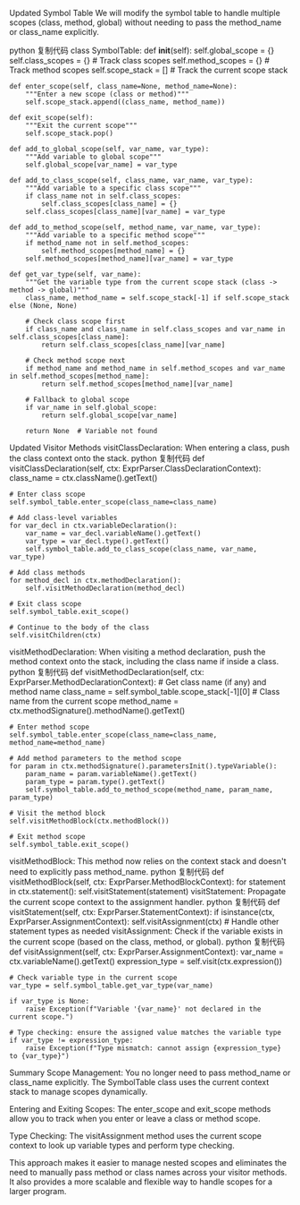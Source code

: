 Updated Symbol Table
We will modify the symbol table to handle multiple scopes (class, method, global) without needing to pass the method_name or class_name explicitly.

python
复制代码
class SymbolTable:
    def __init__(self):
        self.global_scope = {}
        self.class_scopes = {}  # Track class scopes
        self.method_scopes = {}  # Track method scopes
        self.scope_stack = []    # Track the current scope stack
    
    def enter_scope(self, class_name=None, method_name=None):
        """Enter a new scope (class or method)"""
        self.scope_stack.append((class_name, method_name))
    
    def exit_scope(self):
        """Exit the current scope"""
        self.scope_stack.pop()
    
    def add_to_global_scope(self, var_name, var_type):
        """Add variable to global scope"""
        self.global_scope[var_name] = var_type
    
    def add_to_class_scope(self, class_name, var_name, var_type):
        """Add variable to a specific class scope"""
        if class_name not in self.class_scopes:
            self.class_scopes[class_name] = {}
        self.class_scopes[class_name][var_name] = var_type
    
    def add_to_method_scope(self, method_name, var_name, var_type):
        """Add variable to a specific method scope"""
        if method_name not in self.method_scopes:
            self.method_scopes[method_name] = {}
        self.method_scopes[method_name][var_name] = var_type
    
    def get_var_type(self, var_name):
        """Get the variable type from the current scope stack (class -> method -> global)"""
        class_name, method_name = self.scope_stack[-1] if self.scope_stack else (None, None)

        # Check class scope first
        if class_name and class_name in self.class_scopes and var_name in self.class_scopes[class_name]:
            return self.class_scopes[class_name][var_name]
        
        # Check method scope next
        if method_name and method_name in self.method_scopes and var_name in self.method_scopes[method_name]:
            return self.method_scopes[method_name][var_name]
        
        # Fallback to global scope
        if var_name in self.global_scope:
            return self.global_scope[var_name]
        
        return None  # Variable not found
Updated Visitor Methods
visitClassDeclaration: When entering a class, push the class context onto the stack.
python
复制代码
def visitClassDeclaration(self, ctx: ExprParser.ClassDeclarationContext):
    class_name = ctx.className().getText()
    
    # Enter class scope
    self.symbol_table.enter_scope(class_name=class_name)
    
    # Add class-level variables
    for var_decl in ctx.variableDeclaration():
        var_name = var_decl.variableName().getText()
        var_type = var_decl.type().getText()
        self.symbol_table.add_to_class_scope(class_name, var_name, var_type)
    
    # Add class methods
    for method_decl in ctx.methodDeclaration():
        self.visitMethodDeclaration(method_decl)
    
    # Exit class scope
    self.symbol_table.exit_scope()
    
    # Continue to the body of the class
    self.visitChildren(ctx)
visitMethodDeclaration: When visiting a method declaration, push the method context onto the stack, including the class name if inside a class.
python
复制代码
def visitMethodDeclaration(self, ctx: ExprParser.MethodDeclarationContext):
    # Get class name (if any) and method name
    class_name = self.symbol_table.scope_stack[-1][0]  # Class name from the current scope
    method_name = ctx.methodSignature().methodName().getText()
    
    # Enter method scope
    self.symbol_table.enter_scope(class_name=class_name, method_name=method_name)
    
    # Add method parameters to the method scope
    for param in ctx.methodSignature().parametersInit().typeVariable():
        param_name = param.variableName().getText()
        param_type = param.type().getText()
        self.symbol_table.add_to_method_scope(method_name, param_name, param_type)
    
    # Visit the method block
    self.visitMethodBlock(ctx.methodBlock())
    
    # Exit method scope
    self.symbol_table.exit_scope()
visitMethodBlock: This method now relies on the context stack and doesn't need to explicitly pass method_name.
python
复制代码
def visitMethodBlock(self, ctx: ExprParser.MethodBlockContext):
    for statement in ctx.statement():
        self.visitStatement(statement)
visitStatement: Propagate the current scope context to the assignment handler.
python
复制代码
def visitStatement(self, ctx: ExprParser.StatementContext):
    if isinstance(ctx, ExprParser.AssignmentContext):
        self.visitAssignment(ctx)
    # Handle other statement types as needed
visitAssignment: Check if the variable exists in the current scope (based on the class, method, or global).
python
复制代码
def visitAssignment(self, ctx: ExprParser.AssignmentContext):
    var_name = ctx.variableName().getText()
    expression_type = self.visit(ctx.expression())
    
    # Check variable type in the current scope
    var_type = self.symbol_table.get_var_type(var_name)
    
    if var_type is None:
        raise Exception(f"Variable '{var_name}' not declared in the current scope.")
    
    # Type checking: ensure the assigned value matches the variable type
    if var_type != expression_type:
        raise Exception(f"Type mismatch: cannot assign {expression_type} to {var_type}")
Summary
Scope Management: You no longer need to pass method_name or class_name explicitly. The SymbolTable class uses the current context stack to manage scopes dynamically.

Entering and Exiting Scopes: The enter_scope and exit_scope methods allow you to track when you enter or leave a class or method scope.

Type Checking: The visitAssignment method uses the current scope context to look up variable types and perform type checking.

This approach makes it easier to manage nested scopes and eliminates the need to manually pass method or class names across your visitor methods. It also provides a more scalable and flexible way to handle scopes for a larger program.



